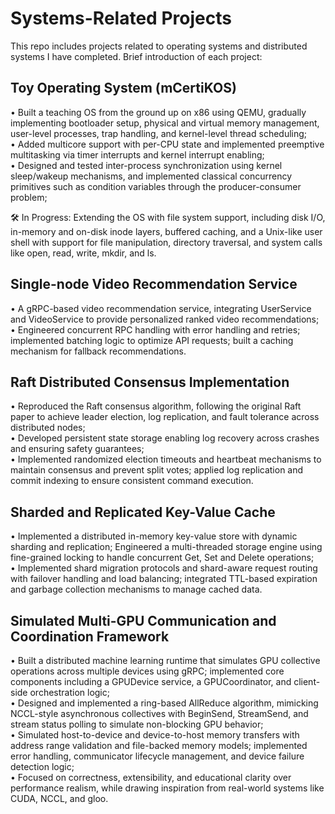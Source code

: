 # Systems-Related Projects
 
This repo includes projects related to operating systems and distributed systems I have completed. Brief introduction of each project:  

## Toy Operating System (mCertiKOS)    
•	Built a teaching OS from the ground up on x86 using QEMU, gradually implementing bootloader setup, physical and virtual memory management, user-level processes, trap handling, and kernel-level thread scheduling;  
•	Added multicore support with per-CPU state and implemented preemptive multitasking via timer interrupts and kernel interrupt enabling;  
•	Designed and tested inter-process synchronization using kernel sleep/wakeup mechanisms, and implemented classical concurrency primitives such as condition variables through the producer-consumer problem;  
  
🛠️ In Progress: Extending the OS with file system support, including disk I/O, in-memory and on-disk inode layers, buffered caching, and a Unix-like user shell with support for file manipulation, directory traversal, and system calls like open, read, write, mkdir, and ls.  


## Single-node Video Recommendation Service  
•	A gRPC-based video recommendation service, integrating UserService and VideoService to provide personalized ranked video recommendations;  
•	Engineered concurrent RPC handling with error handling and retries; implemented batching logic to optimize API requests; built a caching mechanism for fallback recommendations.  

## Raft Distributed Consensus Implementation  
•	Reproduced the Raft consensus algorithm, following the original Raft paper to achieve leader election, log replication, and fault tolerance across distributed nodes;  
•	Developed persistent state storage enabling log recovery across crashes and ensuring safety guarantees;  
•	Implemented randomized election timeouts and heartbeat mechanisms to maintain consensus and prevent split votes; applied log replication and commit indexing to ensure consistent command execution.   

## Sharded and Replicated Key-Value Cache  
•	Implemented a distributed in-memory key-value store with dynamic sharding and replication; Engineered a multi-threaded storage engine using fine-grained locking to handle concurrent Get, Set and Delete operations;   
•	Implemented shard migration protocols and shard-aware request routing with failover handling and load balancing; integrated TTL-based expiration and garbage collection mechanisms to manage cached data.  

## Simulated Multi-GPU Communication and Coordination Framework  
•	Built a distributed machine learning runtime that simulates GPU collective operations across multiple devices using gRPC; implemented core components including a GPUDevice service, a GPUCoordinator, and client-side orchestration logic;  
•	Designed and implemented a ring-based AllReduce algorithm, mimicking NCCL-style asynchronous collectives with BeginSend, StreamSend, and stream status polling to simulate non-blocking GPU behavior;  
•	Simulated host-to-device and device-to-host memory transfers with address range validation and file-backed memory models; implemented error handling, communicator lifecycle management, and device failure detection logic;  
•	Focused on correctness, extensibility, and educational clarity over performance realism, while drawing inspiration from real-world systems like CUDA, NCCL, and gloo.  
